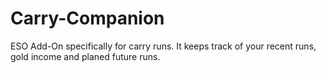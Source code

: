 # Carry-Companion
ESO Add-On specifically for carry runs. It keeps track of your recent runs, gold income and planed future runs.
